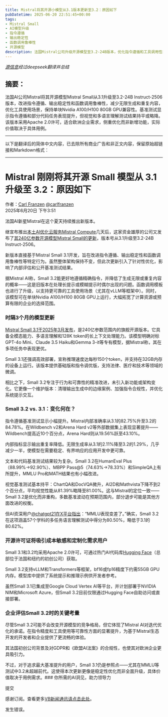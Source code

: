 ```yaml
---
title: Mistral将其开源小模型从3.1版本更新至3.2：原因如下
pubDatetime: 2025-06-20 22:51:45+00:00
tags:
- Mistral Small
- AI模型升级
- 指令遵循
- 输出稳定性
- 函数调用鲁棒性
- 开源模型
description: 法国Mistral公司升级开源模型至3.2-24B版本，优化指令遵循和工具调用性能，保持GPU兼容性，适用欧洲企业需求。
---
```


*[源信息](https://venturebeat.com/ai/mistral-just-updated-its-open-source-small-model-from-3-1-to-3-2-heres-why/)经过deepseek翻译并总结*

## 摘要：

法国AI公司Mistral将其开源模型Mistral Small从3.1升级至3.2-24B Instruct-2506版本，改进指令遵循、输出稳定性和函数调用鲁棒性，减少无限生成和重复内容，优化工具使用场景，保持单块Nvidia A100/H100 80GB GPU兼容性。基准测试显示指令遵循和部分代码任务表现提升，但视觉和多语言理解测试结果持平或略降。该版本采用Apache 2.0许可，适合欧洲企业需求，侧重优化而非新增功能，实际价值取决于具体用例。

---

以下是翻译后的简体中文内容，已去除所有商业广告和非正文内容，保留原始超链接和Markdown格式：

---
Mistral 刚刚将其开源 Small 模型从 3.1 升级至 3.2：原因如下  
============================================================================  
作者：[Carl Franzen](https://venturebeat.com/author/carlfranzen/ "Posts by Carl Franzen") [@carlfranzen](https://twitter.com/carlfranzen)  
2025年6月20日 下午3:51  

法国AI新星Mistral在这个夏天持续推出新版本。  

继宣布推出[本土AI优化云服务Mistral Compute](https://venturebeat.com/ai/microsoft-backed-mistral-launches-european-ai-cloud-to-compete-with-aws-and-azure/)几天后，这家资金雄厚的公司又发布了[其240亿参数开源模型Mistral Small的更新](https://x.com/MistralAI/status/1936093325116781016)，版本号从3.1升级至3.2-24B Instruct-2506。  

新版本直接基于Mistral Small 3.1开发，旨在改进指令遵循、输出稳定性和函数调用鲁棒性等特定行为。虽然整体架构保持不变，但此次更新引入了针对性优化，影响了内部评估和公开基准测试结果。  

据Mistral AI称，Small 3.2能更好地遵循精确指令，并降低了生成无限或重复内容的概率——这是旧版本在处理长提示或模糊提示时偶尔出现的问题。函数调用模板也进行了升级，以支持更可靠的工具使用场景（尤其在vLLM等框架中）。同时，该模型可在单块Nvidia A100/H100 80GB GPU上运行，大幅拓宽了计算资源或预算有限的企业的选择范围。  

### 时隔3个月的模型更新  
[Mistral Small 3.1于2025年3月发布](https://venturebeat.com/ai/mistral-ai-drops-new-open-source-model-that-outperforms-gpt-4o-mini-with-fraction-of-parameters/)，是240亿参数范围内的旗舰开源版本。它具备全模态能力、多语言理解和128K token的长上下文处理能力。该模型明确对标GPT-4o Mini、Claude 3.5 Haiku和Gemma 3-it等专有模型，据Mistral称，其在多项任务中表现更优。  

Small 3.1还强调高效部署，宣称推理速度达每秒150个token，并支持在32GB内存的设备上运行。该版本提供基础版和指令调优版，支持法律、医疗和技术等领域的微调。  

相比之下，Small 3.2专注于行为和可靠性的精准改进，未引入新功能或架构变化。它更像一个维护版本：清理输出生成中的边缘案例、加强指令合规性，并优化系统提示交互。  

### Small 3.2 vs. 3.1：变化何在？  
指令遵循基准测试显示小幅提升。Mistral内部准确率从3.1的82.75%升至3.2的84.78%。在Wildbench v2和Arena Hard v2等外部数据集上表现显著提升——Wildbench提高近10个百分点，Arena Hard则从19.56%跃至43.10%。  

内部指标显示输出重复率降低。无限生成率从3.1的2.11%降至3.2的1.29%，几乎减少一半，使模型在需要稳定、有界响应的应用开发中更可靠。  

文本和代码基准测试结果较为复杂。Small 3.2在HumanEval Plus（88.99%→92.90%）、MBPP Pass@5（74.63%→78.33%）和SimpleQA上有所提升，MMLU Pro和MATH结果也有小幅改进。  

视觉基准测试基本持平：ChartQA和DocVQA微升，AI2D和Mathvista下降不到2个百分点，平均视觉性能从81.39%略降至81.00%。这与Mistral的定位一致——Small 3.2是优化而非重构，多数基准波动在预期范围内，部分退步可能是其他方面改进的权衡。  

但AI资深用户[@chatgpt21在X平台指出](https://x.com/chatgpt21/status/1936102511221322188)：“MMLU表现变差了。”确实，Small 3.2在这项涵盖57个学科的多任务语言理解测试中得分为80.50%，略低于3.1的80.62%。  

### 开源许可证将吸引成本敏感和定制化需求用户  
Small 3.1和3.2均采用Apache 2.0许可，可通过热门AI代码库[Hugging Face](https://huggingface.co/mistralai/Mistral-Small-3.2-24B-Instruct-2506)（总部位于法国和纽约的初创公司）获取。  

Small 3.2支持vLLM和Transformers等框架，bf16或fp16精度下约需55GB GPU内存。模型库中提供了系统提示和推理示例供开发者参考。  

虽然Small 3.1已集成至Google Cloud Vertex AI等平台，并计划部署于NVIDIA NIM和Microsoft Azure，但Small 3.2目前仅限通过Hugging Face自助访问或直接部署。  

### 企业评估Small 3.2时的关键考量  
尽管Small 3.2可能不会改变开源模型的竞争格局，但它体现了Mistral AI对迭代优化的承诺。在指令精度和工具使用等可靠性方面的显著提升，为基于Mistral生态开发的开发者和企业提供了更流畅的体验。  

其法国初创公司背景及对GDPR和《欧盟AI法案》的合规性，也使其对欧洲企业更具吸引力。  

不过，对于追求最大基准提升的用户，Small 3.1仍是参照点——尤其在MMLU等测试中3.2未超越前代。这使得本次更新更像是稳定性优化而非全面升级，具体价值取决于用例需求。### 你所需的AI洞见，助力领导力

提交

感谢订阅。查看更多[VB新闻通讯请点击此处](/newsletters/)。

发生错误。